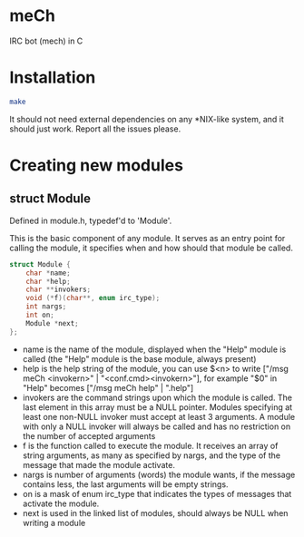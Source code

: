 meCh
====

IRC bot (mech) in C

Installation
============

```sh
make
```

It should not need external dependencies on any \*NIX-like system,
and it should just work. Report all the issues please.

Creating new modules
====================

struct Module
-------------

Defined in module.h, typedef'd to 'Module'.

This is the basic component of any module. It serves as an entry point
for calling the module, it specifies when and how should that module be
called.

```c
struct Module {
	char *name;
	char *help;
	char **invokers;
	void (*f)(char**, enum irc_type);
	int nargs;
	int on;
	Module *next;
};
```

- name is the name of the module, displayed when the "Help" module is called
  (the "Help" module is the base module, always present)
- help is the help string of the module, you can use $<n> to write 
  ["/msg meCh <invokern>" | "<conf.cmd><invokern>"],
  for example "$0" in "Help" becomes ["/msg meCh help" | ".help"]
- invokers are the command strings upon which the module is called. The last element
  in this array must be a NULL pointer. Modules specifying at least one non-NULL invoker
  must accept at least 3 arguments. A module with only a NULL invoker will always be called
  and has no restriction on the number of accepted arguments
- f is the function called to execute the module. It receives an array of string arguments, as many
  as specified by nargs, and the type of the message that made the module activate.
- nargs is number of arguments (words) the module wants, if the message contains less, the last arguments will be
  empty strings.
- on is a mask of enum irc\_type that indicates the types of messages that activate the module.
- next is used in the linked list of modules, should always be NULL when writing a module

